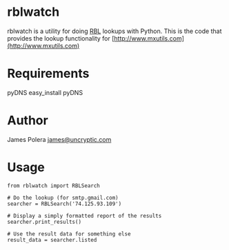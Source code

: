rblwatch
==
rblwatch is a utility for doing [RBL](http://en.wikipedia.org/wiki/DNSBL) lookups with Python.
This is the code that provides the lookup functionality for [http://www.mxutils.com](http://www.mxutils.com)

Requirements
==
pyDNS
    easy_install pyDNS

Author
==
James Polera <james@uncryptic.com>

Usage
==
    from rblwatch import RBLSearch

    # Do the lookup (for smtp.gmail.com)
    searcher = RBLSearch('74.125.93.109')

    # Display a simply formatted report of the results
    searcher.print_results()

    # Use the result data for something else
    result_data = searcher.listed
